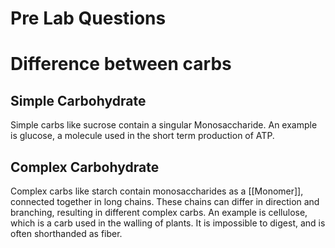 # Pre Lab Questions

# Difference between carbs
## Simple Carbohydrate
Simple carbs like sucrose contain a singular Monosaccharide. An example is glucose, a molecule used in the short term production of ATP.
## Complex Carbohydrate
Complex carbs like starch contain monosaccharides as a [[Monomer]], connected together in long chains. These chains can differ in direction and branching, resulting in different complex carbs. An example is cellulose, which is a carb used in the walling of plants. It is impossible to digest, and is often shorthanded as fiber.